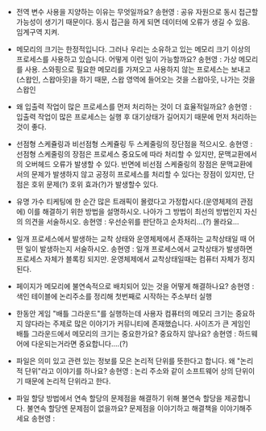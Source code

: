 - 전역 변수 사용을 지양하는 이유는 무엇일까요?
송현영 : 공유 자원으로 동시 접근할 가능성이 생기기 때문이다. 동시 접근을 하게 되면 데이터에 오류가 생길 수 있음. 임계구역 지켜.

- 메모리의 크기는 한정적입니다. 그러나 우리는 소유하고 있는 메모리 크기 이상의 프로세스를 사용하고 있습니다. 어떻게 이런 일이 가능할까요?
송현영 : 가상 메모리를 사용. 스와핑으로 필요한 메모리를 가져오고 사용하지 않는 프로세스는 보내고(스왑인, 스왑아웃)을 하기 때문, 스왑 영역에 들어오는 것을 스왑아웃, 나가는 것을 스왑인

- 왜 입출력 작업이 많은 프로세스를 먼저 처리하는 것이 더 효율적일까요?
송현영 : 입출력 작업이 많은 프로세스는 실행 후 대기상태가 길어지기 때문에 먼저 처리하는 것이 좋다. 

- 선점형 스케쥴링과 비선점형 스케쥴링 두 스케줄링의 장단점을 적으시오.
송현영 : 선점형 스케줄링의 장점은 프로세스 중요도에 따라 처리할 수 있지만, 문맥교환에서의 오버헤드 오류가 발생할 수 있다.
반면에 비선점 스케줄링의 장점은 문맥교환에서의 문제가 발생하지 않고 공정히 프로세스를 처리할 수 있다는 장점이 있지만, 단점은 호위 문제(?) 호위 효과(?)가 발생할수 있다.

- 유명 가수 티케팅에 한 순간 많은 트래픽이 몰렸다고 가정합시다.(운영체제의 관점에) 이를 해결하기 위한 방법을 설명하시오. 나아가 그 방법이 최선의 방법인지 자신의 의견을 서술하시오.
송현영 : 우선순위를 판단하고 순차처리...(?) 몰라요...

- 일개 프로세스에서 발생하는 교착 상태와 운영체제에서 존재하는 교착상태일 때 어떤 일이 발생하는지 서술하시오.
송현영 : 일개 프로세스에서 교착상태가 발생하면 프로세스 자체가 블록킹 되지만. 운영체제에서 교착상태일때는 컴퓨터 자체가 정지된다.

- 페이지가 메모리에 불연속적으로 배치되어 있는 것을 어떻게 해결하나요?
송현영 : 색인 테이블에 논리주소를 정리해 첫번째로 시작하는 주소부터 실행

- 한동안 게임 "배틀 그라운드"를 실행하는데 사용자 컴퓨터의 메모리 크기는 중요하지 않다라는 주제로 많은 이야기가 커뮤니티에 존재했습니다.
사이즈가 큰 게임인 배틀 그라운드에서 메모리의 크기는 중요한가요? 중요하지 않나요?
송현영 : 하드웨어에 다운되는거라면 중요합니다....(?) 

- 파일은 의미 있고 관련 있는 정보를 모은 논리적 단위를 뜻한다고 합니다. 왜 "논리적 단위"라고 이야기를 하나요?
송현영 : 논리 주소와 같이 소프트웨어 상의 단위이기 때문에 논리적 단위라고 한다.

- 파일 할당 방법에서 연속 할당의 문제점을 해결하기 위해 불연속 할당을 제공합니다. 불연속 할당엔 문제점이 없을까요? 문제점을 이야기하고 해결책을 이야기해주세요
송현영 : 